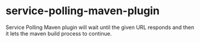 # service-polling-maven-plugin
Service Polling Maven plugin will wait until the given URL responds and then it lets the maven build process to continue.

